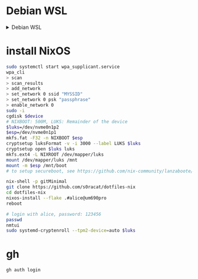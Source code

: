 # Debian WSL

<details>
    <summary>Debian WSL</summary>
    <pre><code>sudo apt update; sudo apt upgrade -y
sudo apt install curl xz-utils zsh -y
sh <(curl -L https://nixos.org/nix/install) --no-daemon
. ~/.nix-profile/etc/profile.d/nix.sh
mkdir -p ~/ghq/github.com/s0racat/
cd !$
nix-shell -p gitMinimal --run "git clone https://github.com/s0racat/dotfiles-nix"
cd dotfiles-nix
export NIX_CONFIG="experimental-features = nix-command flakes"
nix run nixpkgs#home-manager switch -- --impure -b hmbak --flake .#alice@debian-wsl
chsh -s `which zsh`</pre></code>
    <h1>docker</h1>
    <p>https://learn.microsoft.com/ja-jp/windows/wsl/systemd</p>
<p>https://docs.docker.com/engine/install/debian/</p>
    <h1>systemd user</h1>
    <pre><code>sudo apt install -y dbus-user-session
sudo loginctl enable-linger $USER</pre></code>
</details>

# install NixOS

```bash
sudo systemctl start wpa_supplicant.service
wpa_cli 
> scan 
> scan_results
> add_network
> set_network 0 ssid "MYSSID"
> set_network 0 psk "passphrase"
> enable_network 0
sudo -i
cgdisk $device
# NIXBOOT: 500M, LUKS: Remainder of the device
$luks=/dev/nvme0n1p2
$esp=/dev/nvme0n1p1
mkfs.fat -F32 -n NIXBOOT $esp
cryptsetup luksFormat -v -i 3000 --label LUKS $luks
cryptsetup open $luks luks
mkfs.ext4 -L NIXROOT /dev/mapper/luks
mount /dev/mapper/luks /mnt
mount -m $esp /mnt/boot
# to setup secureboot, see https://github.com/nix-community/lanzaboote/blob/master/docs/QUICK_START.md

nix-shell -p gitMinimal
git clone https://github.com/s0racat/dotfiles-nix
cd dotfiles-nix
nixos-install --flake .#alice@um690pro
reboot

# login with alice, password: 123456
passwd
nmtui
sudo systemd-cryptenroll --tpm2-device=auto $luks
```

# gh 

```bash
gh auth login
```
